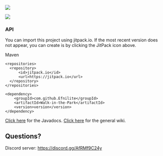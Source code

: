![](https://i.imgur.com/5Tzv0FP.png)

[![](https://jitpack.io/v/Efnilite/Walk-in-the-Park.svg)](https://jitpack.io/#Efnilite/Walk-in-the-Park)

### API
You can import this project using jitpack.io. If the most recent version does not appear, you can create is by clicking the JitPack icon above.

Maven
```
<repositories>
  <repository>
      <id>jitpack.io</id>
      <url>https://jitpack.io</url>
  </repository>
</repositories>
```

```maven
<dependency>
    <groupId>com.github.Efnilite</groupId>
    <artifactId>Walk-in-the-Park</artifactId>
    <version>version</version>
</dependency>
```

[Click here](https://efnilite.github.io/efnilite.dev/javadocs/witp/index.html) for the Javadocs.
[Click here](https://efnilite.github.io/efnilite.dev/wiki/witp) for the general wiki.

## Questions?

Discord server: https://discord.gg/AfRMf9C24y
